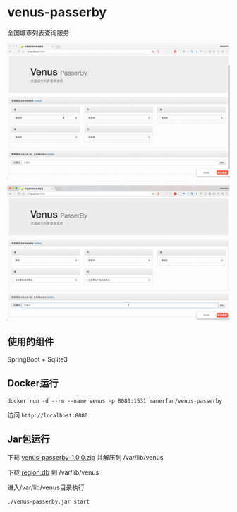 # venus-passerby

全国城市列表查询服务

![级联](docs/级联.gif)

![查询](docs/查询.gif)

## 使用的组件

SpringBoot + Sqlite3

## Docker运行

```
docker run -d --rm --name venus -p 8080:1531 manerfan/venus-passerby
```

访问 `http://localhost:8080`

## Jar包运行

下载 [venus-passerby-1.0.0.zip](https://github.com/manerfan/venus-passerby/releases/download/v1.0.0/venus-passerby-1.0.0.zip) 并解压到 /var/lib/venus

下载 [region.db](https://pan.baidu.com/s/18SOoQtH_qdOC6STh03rtvA) 到 /var/lib/venus

进入/var/lib/venus目录执行

```
./venus-passerby.jar start
```

